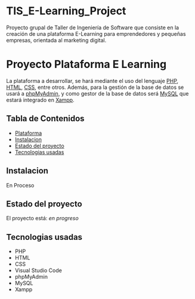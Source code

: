 # TIS_E-Learning_Project
Proyecto grupal de Taller de Ingeniería de Software que consiste en la creación de una plataforma E-Learning para emprendedores y pequeñas empresas, orientada al marketing digital.

# Proyecto Plataforma E Learning

La plataforma a desarrollar, se hará mediante el uso del lenguaje [PHP](https://www.php.net/), [HTML](https://html.com/), [CSS](https://lenguajecss.com/css/), entre otros. Además, para la gestión de la base de datos se usará a [phpMyAdmin](https://www.phpmyadmin.net/), y como gestor de la base de datos será [MySQL](https://www.mysql.com/) que estará integrado en [Xampp](https://www.apachefriends.org/es/index.html).

## Tabla de Contenidos
* [Plataforma](#proyecto-plataforma-e-learning)
* [Instalacion](#instalacion)
* [Estado del proyecto](#estado-del-proyecto)
* [Tecnologias usadas](#tecnologias-usadas)

## Instalacion

En Proceso
  
## Estado del proyecto

El proyecto está: _en progreso_

## Tecnologias usadas

 - PHP
 - HTML
 - CSS
 - Visual Studio Code
 - phpMyAdmin
 - MySQL
 - Xampp

